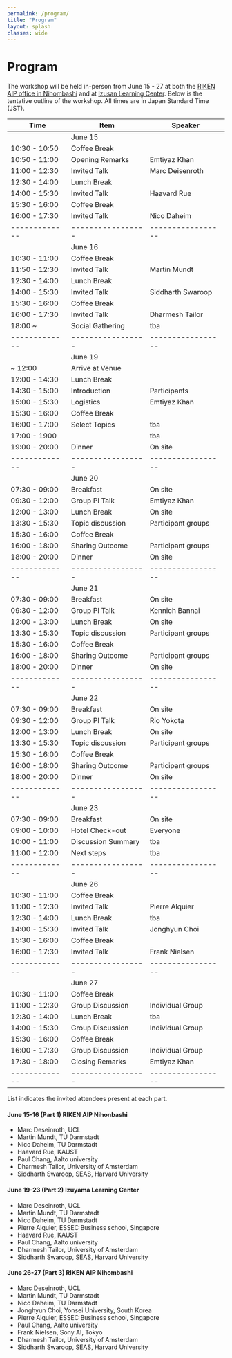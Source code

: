 ```yaml
---
permalink: /program/
title: "Program"
layout: splash
classes: wide
---
```


# Program

The workshop will be held in-person from June 15 - 27 at both the <a href= "https://aip.riken.jp/access/">RIKEN AIP office in Nihombashi</a> and at <a href= "https://izusan.zen-hd.co.jp/access/">Izusan Learning Center</a>. 
Below is the tentative outline of the workshop. All times are in Japan Standard Time (JST).

| Time          | Item               | Speaker            |
|---------------|--------------------|--------------------|
|               | June 15            |                    |
| 10:30 - 10:50 | Coffee Break       |                    |
| 10:50 - 11:00 | Opening Remarks    | Emtiyaz Khan       |
| 11:00 - 12:30 | Invited Talk       | Marc Deisenroth    |
| 12:30 - 14:00 | Lunch Break        |                    | 
| 14:00 - 15:30 | Invited Talk       | Haavard Rue        |
| 15:30 - 16:00 | Coffee Break       |                    |
| 16:00 - 17:30 | Invited Talk       | Nico Daheim        |
| ------------- | -----------------  | -----------------  |
|               | June 16            |                    |
| 10:30 - 11:00 | Coffee Break       |                    |
| 11:50 - 12:30 | Invited Talk       | Martin Mundt       |
| 12:30 - 14:00 | Lunch Break        |                    |
| 14:00 - 15:30 | Invited Talk       | Siddharth Swaroop  | 
| 15:30 - 16:00 | Coffee Break       |                    |
| 16:00 - 17:30 | Invited Talk       | Dharmesh Tailor    |
| 18:00 ~       | Social Gathering   | tba                |
| ------------- | -----------------  | -----------------  |
|               | June 19            |                    |
| ~ 12:00       | Arrive at Venue    |                    |
| 12:00 - 14:30 | Lunch Break        |                    |
| 14:30 - 15:00 | Introduction       | Participants       |
| 15:00 - 15:30 | Logistics          | Emtiyaz Khan       | 
| 15:30 - 16:00 | Coffee Break       |                    |
| 16:00 - 17:00 | Select Topics      | tba                |
| 17:00 - 1900  |                    | tba                |
| 19:00 - 20:00 | Dinner             | On site            |
| ------------- | -----------------  | -----------------  |
|               | June 20            |                    |
| 07:30 - 09:00 | Breakfast          | On site            |
| 09:30 - 12:00 | Group PI Talk      | Emtiyaz Khan       |
| 12:00 - 13:00 | Lunch Break        | On site            |
| 13:30 - 15:30 | Topic discussion   | Participant groups | 
| 15:30 - 16:00 | Coffee Break       |                    |
| 16:00 - 18:00 | Sharing Outcome    | Participant groups |
| 18:00 - 20:00 | Dinner             | On site            |
| ------------- | -----------------  | -----------------  |
|               | June 21            |                    |
| 07:30 - 09:00 | Breakfast          | On site            |
| 09:30 - 12:00 | Group PI Talk      | Kennich Bannai     |
| 12:00 - 13:00 | Lunch Break        | On site            |
| 13:30 - 15:30 | Topic discussion   | Participant groups | 
| 15:30 - 16:00 | Coffee Break       |                    |
| 16:00 - 18:00 | Sharing Outcome    | Participant groups |
| 18:00 - 20:00 | Dinner             | On site            |
| ------------- | -----------------  | -----------------  |
|               | June 22            |                    |
| 07:30 - 09:00 | Breakfast          | On site            |
| 09:30 - 12:00 | Group PI Talk      | Rio Yokota         |
| 12:00 - 13:00 | Lunch Break        | On site            |
| 13:30 - 15:30 | Topic discussion   | Participant groups | 
| 15:30 - 16:00 | Coffee Break       |                    |
| 16:00 - 18:00 | Sharing Outcome    | Participant groups |
| 18:00 - 20:00 | Dinner             | On site            |
| ------------- | -----------------  | -----------------  |
|               | June 23            |                    |
| 07:30 - 09:00 | Breakfast          | On site            |
| 09:00 - 10:00 | Hotel Check-out    | Everyone           |
| 10:00 - 11:00 | Discussion Summary | tba                |
| 11:00 - 12:00 | Next steps         | tba                |
| ------------- | -----------------  | -----------------  |
|               | June 26            |                    |
| 10:30 - 11:00 | Coffee Break       |                    |
| 11:00 - 12:30 | Invited Talk       | Pierre Alquier     |
| 12:30 - 14:00 | Lunch Break        | tba                |
| 14:00 - 15:30 | Invited Talk       | Jonghyun Choi      |
| 15:30 - 16:00 | Coffee Break       |                    |
| 16:00 - 17:30 | Invited Talk       | Frank Nielsen      |
| ------------- | -----------------  | -----------------  |
|               | June 27            |                    |
| 10:30 - 11:00 | Coffee Break       |                    |
| 11:00 - 12:30 | Group Discussion   | Individual Group   |
| 12:30 - 14:00 | Lunch Break        | tba                |
| 14:00 - 15:30 | Group Discussion   | Individual Group   |
| 15:30 - 16:00 | Coffee Break       |                    |
| 16:00 - 17:30 | Group Discussion   | Individual Group   |
| 17:30 - 18:00 | Closing Remarks    | Emtiyaz Khan       |
| ------------- | -----------------  | -----------------  |

List indicates the invited attendees present at each part.
#### June 15-16 (Part 1) RIKEN AIP Nihonbashi  
- Marc Deseinroth, UCL
- Martin Mundt, TU Darmstadt
- Nico Daheim, TU Darmstadt
- Haavard Rue, KAUST
- Paul Chang, Aalto university
- Dharmesh Tailor, University of Amsterdam
- Siddharth Swaroop, SEAS, Harvard University

#### June 19-23 (Part 2) Izuyama Learning Center
- Marc Deseinroth, UCL
- Martin Mundt, TU Darmstadt
- Nico Daheim, TU Darmstadt
- Pierre Alquier, ESSEC Business school, Singapore
- Haavard Rue, KAUST
- Paul Chang, Aalto university
- Dharmesh Tailor, University of Amsterdam
- Siddharth Swaroop, SEAS, Harvard University

#### June 26-27 (Part 3) RIKEN AIP Nihombashi
- Marc Deseinroth, UCL
- Martin Mundt, TU Darmstadt
- Nico Daheim, TU Darmstadt
- Jonghyun Choi, Yonsei University, South Korea
- Pierre Alquier, ESSEC Business school, Singapore
- Paul Chang, Aalto university
- Frank Nielsen, Sony AI, Tokyo
- Dharmesh Tailor, University of Amsterdam
- Siddharth Swaroop, SEAS, Harvard University
